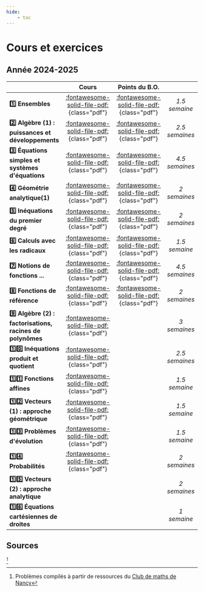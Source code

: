 ```yaml
--- 
hide:
    - toc 
---
```

# Cours et exercices
 
 

## Année 2024-2025
  
|  			|   Cours  |  Points du B.O.    |  | 
|-----------|:-------------:|:------:|:------:|    
| **:one: Ensembles**  		|  [:fontawesome-solid-file-pdf:](2024-2025/chapter01.pdf){class="pdf"}	 	 |    [:fontawesome-solid-file-pdf:](2024-2025/chapter01_BO.pdf){class="pdf"}    | _1.5 semaine_ | 
| **:two: Algèbre (1) : puissances et développements**  		|  [:fontawesome-solid-file-pdf:](2024-2025/chapter02.pdf){class="pdf"}	 	 |    [:fontawesome-solid-file-pdf:](2024-2025/chapter02_BO.pdf){class="pdf"}    | _2.5 semaines_ | 
| **:three: Équations simples et systèmes d'équations**  		|  [:fontawesome-solid-file-pdf:](2024-2025/chapter03.pdf){class="pdf"}	 	 |    [:fontawesome-solid-file-pdf:](2024-2025/chapter03_BO.pdf){class="pdf"}    | _4.5 semaines_ | 
| **:four: Géométrie analytique(1)**  		|  [:fontawesome-solid-file-pdf:](2024-2025/chapter04.pdf){class="pdf"}	 	 |    [:fontawesome-solid-file-pdf:](2024-2025/chapter04_BO.pdf){class="pdf"}    | _2 semaines_ | 
| **:five: Inéquations du premier degré**  		|  [:fontawesome-solid-file-pdf:](2024-2025/chapter05.pdf){class="pdf"}	 	 |    [:fontawesome-solid-file-pdf:](2024-2025/chapter05_BO.pdf){class="pdf"}    | _2 semaines_ | 
| **:six: Calculs avec les radicaux**  		|  [:fontawesome-solid-file-pdf:](2024-2025/chapter06.pdf){class="pdf"}	 	 |    [:fontawesome-solid-file-pdf:](2024-2025/chapter06_BO.pdf){class="pdf"}    | _1.5 semaine_ |
| **:seven: Notions de fonctions ...**  		|  [:fontawesome-solid-file-pdf:](2024-2025/chapter07.pdf){class="pdf"}	 	 |    [:fontawesome-solid-file-pdf:](2024-2025/chapter07_BO.pdf){class="pdf"}    | _4.5 semaines_ |		 
| **:eight: Fonctions de référence**  		|  [:fontawesome-solid-file-pdf:](2024-2025/chapter08.pdf){class="pdf"}	 	 |    [:fontawesome-solid-file-pdf:](2024-2025/chapter08_BO.pdf){class="pdf"}    | _2 semaines_ |	 
| **:nine: Algèbre (2) : factorisations, racines de polynômes**  		|  [:fontawesome-solid-file-pdf:](2024-2025/chapter09.pdf){class="pdf"}	 	 |        | _3 semaines_ |
| **:one::zero: Inéquations produit et quotient**  		|  [:fontawesome-solid-file-pdf:](2024-2025/chapter10.pdf){class="pdf"}	 	 |        | _2.5 semaines_ |		
| **:one::one: Fonctions affines**  		|  [:fontawesome-solid-file-pdf:](2024-2025/chapter11.pdf){class="pdf"}	 	 |        | _1.5 semaine_ |	
| **:one::two: Vecteurs (1) : approche géométrique**  		|  [:fontawesome-solid-file-pdf:](2024-2025/chapter12.pdf){class="pdf"}	 	 |        | _1.5 semaine_ |
| **:one::three: Problèmes d'évolution**  		|  [:fontawesome-solid-file-pdf:](2024-2025/chapter13.pdf){class="pdf"}	 	 |        | _1.5 semaine_ |
| **:one::four: Probabilités**  		|  [:fontawesome-solid-file-pdf:](2024-2025/chapter14.pdf){class="pdf"}	 	 |        | _2 semaines_ |
| **:one::five: Vecteurs (2) : approche analytique**  		|   	 |        | _2 semaines_ |
| **:one::six: Équations cartésiennes de droites**  		|   	 |        | _1 semaine_ |




## Sources
 
[^1] 
[^1]: Problèmes compilés à partir de ressources du [Club de maths de Nancy](http://departement.maths-nancy.xyz/club/ressources.html)